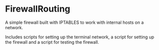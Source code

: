 # FirewallRouting
A simple firewall built with IPTABLES to work with internal hosts on a network. 

Includes scripts for setting up the terminal network, a script for setting up the
firewall and a script for testing the firewall.
